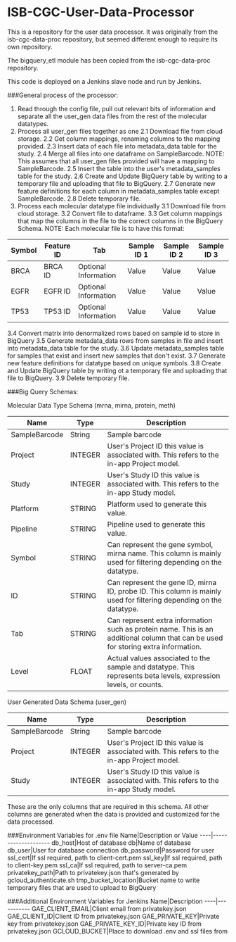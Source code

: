 ISB-CGC-User-Data-Processor
================

This is a repository for the user data processor. It was originally from the isb-cgc-data-proc repository, but seemed different enough to require its own repository.

The bigquery_etl module has been copied from the isb-cgc-data-proc repository.

This code is deployed on a Jenkins slave node and run by Jenkins. 

###General process of the processor:

1. Read through the config file, pull out relevant bits of information and separate all the user_gen data files from the rest of the molecular datatypes.
2. Process all user_gen files together as one
  2.1 Download file from cloud storage.
  2.2 Get column mappings, renaming columns to the mapping provided.
  2.3 Insert data of each file into metadata_data table for the study.
  2.4 Merge all files into one dataframe on SampleBarcode. NOTE: This assumes that all user_gen files provided will have a mapping to SampleBarcode.
  2.5 Insert the table into the user's metadata_samples table for the study.
  2.6 Create and Update BigQuery table by writing to a temporary file and uploading that file to BigQuery.
  2.7 Generate new feature definitions for each column in metadata_samples table except SampleBarcode.
  2.8 Delete temporary file.
3. Process each molecular datatype file individually
  3.1 Download file from cloud storage.
  3.2 Convert file to dataframe.
  3.3 Get column mappings that map the columns in the file to the correct columns in the BigQuery Schema. NOTE: Each molecular file is to have this format:
  
  Symbol|Feature ID|Tab|Sample ID 1|Sample ID 2|Sample ID 3
  ------|----------|---|-----------|-----------|-----------
  BRCA|BRCA ID|Optional Information|Value|Value|Value
  EGFR|EGFR ID|Optional Information|Value|Value|Value
  TP53|TP53 ID|Optional Information|Value|Value|Value
  
  3.4 Convert matrix into denormalized rows based on sample id to store in BigQuery 
  3.5 Generate metadata_data rows from samples in file and insert into metadata_data table for the study.
  3.6 Update metadata_samples table for samples that exist and insert new samples that don't exist.
  3.7 Generate new feature definitions for datatype based on unique symbols.
  3.8 Create and Update BigQuery table by writing ot a temporary file and uploading that file to BigQuery.
  3.9 Delete temporary file.
  
###Big Query Schemas:

Molecular Data Type Schema (mrna, mirna, protein, meth)

Name|Type|Description
----|----|-----------
SampleBarcode|String|Sample barcode
Project|INTEGER|User's Project ID this value is associated with. This refers to the in-app Project model.
Study|INTEGER|User's Study ID this value is associated with. This refers to the in-app Study model.
Platform|STRING|Platform used to generate this value.
Pipeline|STRING|Pipeline used to generate this value.
Symbol|STRING|Can represent the gene symbol, mirna name. This column is mainly used for filtering depending on the datatype. 
ID|STRING|Can represent the gene ID, mirna ID, probe ID. This column is mainly used for filtering depending on the datatype. 
Tab|STRING|Can represent extra information such as protein name. This is an additional column that can be used for storing extra information.
Level|FLOAT|Actual values associated to the sample and datatype. This represents beta levels, expression levels, or counts.

User Generated Data Schema (user_gen)

Name|Type|Description
----|----|-----------
SampleBarcode|String|Sample barcode
Project|INTEGER|User's Project ID this value is associated with. This refers to the in-app Project model.
Study|INTEGER|User's Study ID this value is associated with. This refers to the in-app Study model.

These are the only columns that are required in this schema. All other columns are generated when the data is provided and customized for the data processed.

###Environment Variables for .env file
Name|Description or Value
----|--------------------
db_host|Host of database
db|Name of database
db_user|User for database connection
db_password|Password for user
ssl_cert|If ssl required, path to client-cert.pem
ssl_key|If ssl required, path to client-key.pem
ssl_ca|If ssl required, path to server-ca.pem
privatekey_path|Path to privatekey.json that's generated by gcloud_authenticate.sh
tmp_bucket_location|Bucket name to write temporary files that are used to upload to BigQuery

###Additional Environment Variables for Jenkins
Name|Description
----|-----------
GAE_CLIENT_EMAIL|Client email from privatekey.json
GAE_CLIENT_ID|Client ID from privatekey.json
GAE_PRIVATE_KEY|Private key from privatekey.json
GAE_PRIVATE_KEY_ID|Private key ID from privatekey.json
GCLOUD_BUCKET|Place to download .env and ssl files from
